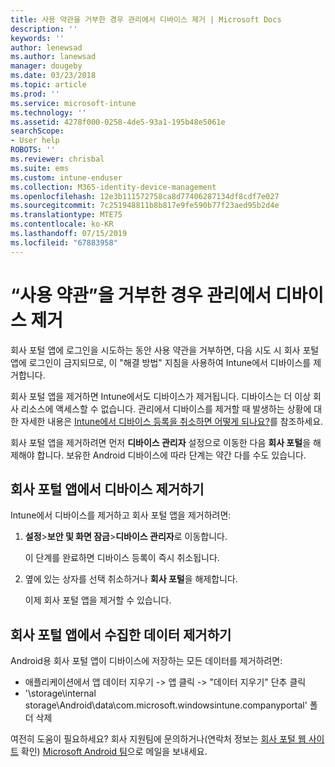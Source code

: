 ```yaml
---
title: 사용 약관을 거부한 경우 관리에서 디바이스 제거 | Microsoft Docs
description: ''
keywords: ''
author: lenewsad
ms.author: lanewsad
manager: dougeby
ms.date: 03/23/2018
ms.topic: article
ms.prod: ''
ms.service: microsoft-intune
ms.technology: ''
ms.assetid: 4278f000-0258-4de5-93a1-195b48e5061e
searchScope:
- User help
ROBOTS: ''
ms.reviewer: chrisbal
ms.suite: ems
ms.custom: intune-enduser
ms.collection: M365-identity-device-management
ms.openlocfilehash: 12e3b111572758ca8d77406287134df8cdf7e027
ms.sourcegitcommit: 7c251948811b8b817e9fe590b77f23aed95b2d4e
ms.translationtype: MTE75
ms.contentlocale: ko-KR
ms.lasthandoff: 07/15/2019
ms.locfileid: "67883958"
---
```

# <a name="remove-your-device-from-management-if-you-declined-terms-of-use"></a>“사용 약관”을 거부한 경우 관리에서 디바이스 제거

회사 포털 앱에 로그인을 시도하는 동안 사용 약관을 거부하면, 다음 시도 시 회사 포털 앱에 로그인이 금지되므로, 이 "해결 방법" 지침을 사용하여 Intune에서 디바이스를 제거합니다.

회사 포털 앱을 제거하면 Intune에서도 디바이스가 제거됩니다. 디바이스는 더 이상 회사 리소스에 액세스할 수 없습니다. 관리에서 디바이스를 제거할 때 발생하는 상황에 대한 자세한 내용은 [Intune에서 디바이스 등록을 취소하면 어떻게 되나요?](what-happens-if-you-unenroll-your-device-from-intune-android.md)를 참조하세요.

회사 포털 앱을 제거하려면 먼저 **디바이스 관리자** 설정으로 이동한 다음 **회사 포털**을 해제해야 합니다. 보유한 Android 디바이스에 따라 단계는 약간 다를 수도 있습니다.

## <a name="removing-the-device-from-the-company-portal-app"></a>회사 포털 앱에서 디바이스 제거하기

Intune에서 디바이스를 제거하고 회사 포털 앱을 제거하려면:

1. **설정**&gt;**보안 및 화면 잠금**&gt;**디바이스 관리자**로 이동합니다.

    이 단계를 완료하면 디바이스 등록이 즉시 취소됩니다.

2. 옆에 있는 상자를 선택 취소하거나 **회사 포털**을 해제합니다.

    이제 회사 포털 앱을 제거할 수 있습니다.

## <a name="removing-data-collected-by-the-company-portal-app"></a>회사 포털 앱에서 수집한 데이터 제거하기

Android용 회사 포털 앱이 디바이스에 저장하는 모든 데이터를 제거하려면:

- 애플리케이션에서 앱 데이터 지우기 -&gt; 앱 클릭 -&gt; "데이터 지우기" 단추 클릭
- '\storage\internal storage\Android\data\com.microsoft.windowsintune.companyportal' 폴더 삭제


여전히 도움이 필요하세요? 회사 지원팀에 문의하거나(연락처 정보는 [회사 포털 웹 사이트](https://go.microsoft.com/fwlink/?linkid=2010980) 확인) <a href="mailto:wintunedroidfbk@microsoft.com?subject=I'm having unenrolling my Android device&body=Describe the issue you're experiencing here.">Microsoft Android 팀</a>으로 메일을 보내세요.

